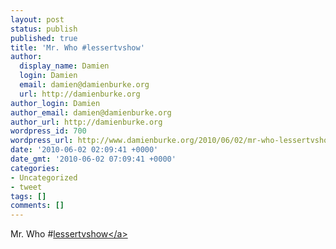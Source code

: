 ```yaml
---
layout: post
status: publish
published: true
title: 'Mr. Who #lessertvshow'
author:
  display_name: Damien
  login: Damien
  email: damien@damienburke.org
  url: http://damienburke.org
author_login: Damien
author_email: damien@damienburke.org
author_url: http://damienburke.org
wordpress_id: 700
wordpress_url: http://www.damienburke.org/2010/06/02/mr-who-lessertvshow/
date: '2010-06-02 02:09:41 +0000'
date_gmt: '2010-06-02 07:09:41 +0000'
categories:
- Uncategorized
- tweet
tags: []
comments: []
---
```

<p>Mr. Who #<a href="http:&#47;&#47;search.twitter.com&#47;search?q=%23lessertvshow" class="aktt_hashtag">lessertvshow<&#47;a></p>
